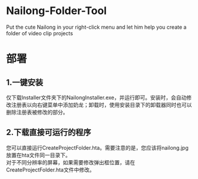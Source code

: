 # Nailong-Folder-Tool
Put the cute Nailong in your right-click menu and let him help you create a folder of video clip projects

# 部署
## 1.一键安装  
仅下载Installer文件夹下的NailongInstaller.exe，并运行即可。安装时，会自动修改注册表以向右键菜单中添加奶龙；卸载时，使用安装目录下的卸载器同时也可以删除注册表被修改的部分。

## 2.下载直接可运行的程序  
您可以直接运行CreateProjectFolder.hta。需要注意的是，您应该将nailong.jpg放置在hta文件同一目录下。  
对于不同分辨率的屏幕，如果需要修改弹出框位置，请在CreateProjectFolder.hta文件中修改。
